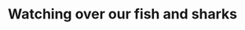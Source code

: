 ---
title: "Watching over our fish and sharks"
excerpt: "Australian Research Data Commons Article"
external_url: "https://ardc.edu.au/article/watching-over-our-fish-and-sharks/"
image: assets/images/media/ardc.webp
share: false
related: false
---